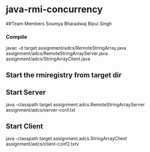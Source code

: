 # java-rmi-concurrency

##Team Members
Soumya Bharadwaj
Bipul Singh

### Compile
javac -d target assignment/adcs/RemoteStringArray.java assignment/adcs/RemoteStringArrayServer.java assignment/adcs/StringArrayClient.java

## Start the rmiregistry from target dir

## Start Server 
java -classpath target assignment.adcs.RemoteStringArrayServer assignment/adcs/server-conf.txt

## Start Client 
java  -classpath target assignment.adcs.StringArrayClient assignment/adcs/client-conf2.txtv
